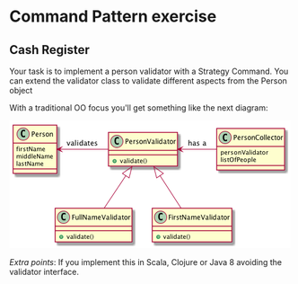 # Command Pattern exercise
## Cash Register
Your task is to implement a person validator with a Strategy Command. You can extend the validator class to validate different aspects from the Person object

With a traditional OO focus you'll get something like the next diagram:


![Person Validator class diagram](strategy-exercise-classes.png)

*Extra points*: If you implement this in Scala, Clojure or Java 8 avoiding the validator interface.